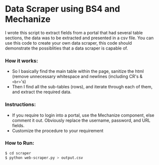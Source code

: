# Data Scraper using BS4 and Mechanize


I wrote this script to extract fields from a portal that had several table sections, the data was to be extracted and presented in a csv file.
You can use this code to create your own data scraper, this code should demonstrate the possiblities that a data scraper is capable of.

### How it works:
- So I basically find the main table within the page, sanitize the html (remove unnecessary whitespace and newlines (including CR's & `<br>`'s)
- Then I find all the sub-tables (rows), and iterate through each of them, and extract the required data.

### Instructions:

- If you require to login into a portal, use the Mechanize component, else comment it out. Obviously replace the username, password, and URL fields.
- Customize the procedure to your requirement

### How to Run:

```sh
$ cd scraper
$ python web-scraper.py > output.csv
```


